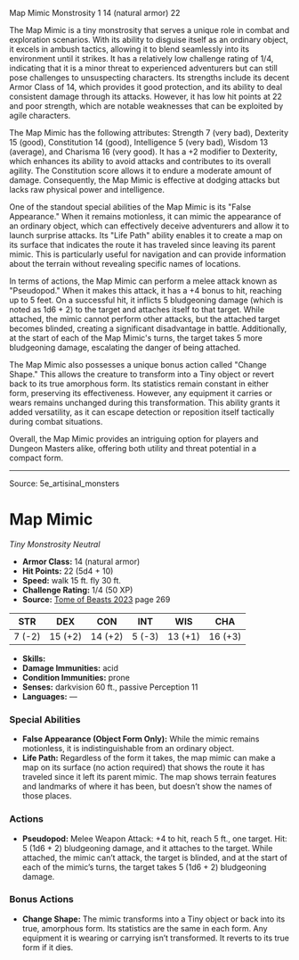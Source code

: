 <MonsterName/>Map Mimic</MonsterName>
<CreatureType/>Monstrosity</CreatureType>
<CR/>1</CR>
<AC/>14 (natural armor)</AC>
<HP/>22</HP>
<summary>The Map Mimic is a tiny monstrosity that serves a unique role in combat and exploration scenarios. With its ability to disguise itself as an ordinary object, it excels in ambush tactics, allowing it to blend seamlessly into its environment until it strikes. It has a relatively low challenge rating of 1/4, indicating that it is a minor threat to experienced adventurers but can still pose challenges to unsuspecting characters. Its strengths include its decent Armor Class of 14, which provides it good protection, and its ability to deal consistent damage through its attacks. However, it has low hit points at 22 and poor strength, which are notable weaknesses that can be exploited by agile characters.</summary>

<detail>

The Map Mimic has the following attributes: Strength 7 (very bad), Dexterity 15 (good), Constitution 14 (good), Intelligence 5 (very bad), Wisdom 13 (average), and Charisma 16 (very good). It has a +2 modifier to Dexterity, which enhances its ability to avoid attacks and contributes to its overall agility. The Constitution score allows it to endure a moderate amount of damage. Consequently, the Map Mimic is effective at dodging attacks but lacks raw physical power and intelligence.

One of the standout special abilities of the Map Mimic is its "False Appearance." When it remains motionless, it can mimic the appearance of an ordinary object, which can effectively deceive adventurers and allow it to launch surprise attacks. Its "Life Path" ability enables it to create a map on its surface that indicates the route it has traveled since leaving its parent mimic. This is particularly useful for navigation and can provide information about the terrain without revealing specific names of locations.

In terms of actions, the Map Mimic can perform a melee attack known as "Pseudopod." When it makes this attack, it has a +4 bonus to hit, reaching up to 5 feet. On a successful hit, it inflicts 5 bludgeoning damage (which is noted as 1d6 + 2) to the target and attaches itself to that target. While attached, the mimic cannot perform other attacks, but the attached target becomes blinded, creating a significant disadvantage in battle. Additionally, at the start of each of the Map Mimic's turns, the target takes 5 more bludgeoning damage, escalating the danger of being attached.

The Map Mimic also possesses a unique bonus action called "Change Shape." This allows the creature to transform into a Tiny object or revert back to its true amorphous form. Its statistics remain constant in either form, preserving its effectiveness. However, any equipment it carries or wears remains unchanged during this transformation. This ability grants it added versatility, as it can escape detection or reposition itself tactically during combat situations.

Overall, the Map Mimic provides an intriguing option for players and Dungeon Masters alike, offering both utility and threat potential in a compact form.</detail>



---

Source: 5e_artisinal_monsters

# Map Mimic

*Tiny* *Monstrosity* *Neutral*

- **Armor Class:** 14 (natural armor)
- **Hit Points:** 22 (5d4 + 10)
- **Speed:** walk 15 ft. fly 30 ft.
- **Challenge Rating:** 1/4 (50 XP)
- **Source:** [Tome of Beasts 2023](https://koboldpress.com/kpstore/product/tome-of-beasts-1-2023-edition/) page 269

| STR | DEX | CON | INT | WIS | CHA |
| --- | --- | --- | --- | --- | --- |
| 7 (-2) | 15 (+2) | 14 (+2) | 5 (-3) | 13 (+1) | 16 (+3) |

- **Skills:** 
- **Damage Immunities:** acid
- **Condition Immunities:** prone
- **Senses:** darkvision 60 ft., passive Perception 11
- **Languages:** —

### Special Abilities

- **False Appearance (Object Form Only):** While the mimic remains motionless, it is indistinguishable from an ordinary object.
- **Life Path:** Regardless of the form it takes, the map mimic can make a map on its surface (no action required) that shows the route it has traveled since it left its parent mimic. The map shows terrain features and landmarks of where it has been, but doesn’t show the names of those places.

### Actions

- **Pseudopod:** Melee Weapon Attack: +4 to hit, reach 5 ft., one target. Hit: 5 (1d6 + 2) bludgeoning damage, and it attaches to the target. While attached, the mimic can’t attack, the target is blinded, and at the start of each of the mimic’s turns, the target takes 5 (1d6 + 2) bludgeoning damage.

### Bonus Actions

- **Change Shape:** The mimic transforms into a Tiny object or back into its true, amorphous form. Its statistics are the same in each form. Any equipment it is wearing or carrying isn’t transformed. It reverts to its true form if it dies.


